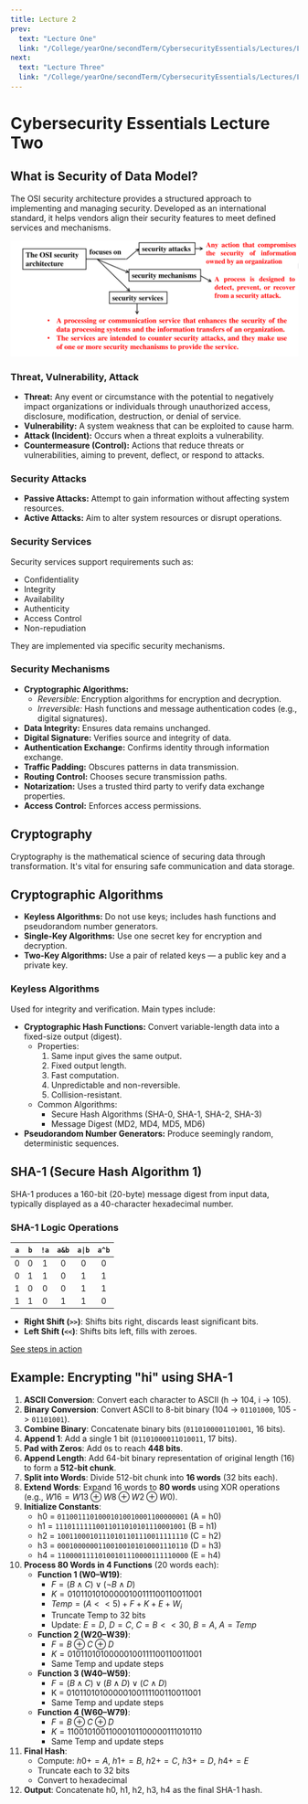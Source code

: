 ```yaml
---
title: Lecture 2
prev:
  text: "Lecture One"
  link: "/College/yearOne/secondTerm/CybersecurityEssentials/Lectures/LectureOne"
next:
  text: "Lecture Three"
  link: "/College/yearOne/secondTerm/CybersecurityEssentials/Lectures/LectureThree"
---
```


# Cybersecurity Essentials Lecture Two

## What is Security of Data Model?

The OSI security architecture provides a structured approach to implementing and managing security. Developed as an international standard, it helps vendors align their security features to meet defined services and mechanisms.

![](../imgs/figure.png)

### Threat, Vulnerability, Attack

- **Threat:** Any event or circumstance with the potential to negatively impact organizations or individuals through unauthorized access, disclosure, modification, destruction, or denial of service.
- **Vulnerability:** A system weakness that can be exploited to cause harm.
- **Attack (Incident):** Occurs when a threat exploits a vulnerability.
- **Countermeasure (Control):** Actions that reduce threats or vulnerabilities, aiming to prevent, deflect, or respond to attacks.

### Security Attacks

- **Passive Attacks:** Attempt to gain information without affecting system resources.
- **Active Attacks:** Aim to alter system resources or disrupt operations.

### Security Services

Security services support requirements such as:

- Confidentiality
- Integrity
- Availability
- Authenticity
- Access Control
- Non-repudiation

They are implemented via specific security mechanisms.

### Security Mechanisms

- **Cryptographic Algorithms:**
  - _Reversible:_ Encryption algorithms for encryption and decryption.
  - _Irreversible:_ Hash functions and message authentication codes (e.g., digital signatures).
- **Data Integrity:** Ensures data remains unchanged.
- **Digital Signature:** Verifies source and integrity of data.
- **Authentication Exchange:** Confirms identity through information exchange.
- **Traffic Padding:** Obscures patterns in data transmission.
- **Routing Control:** Chooses secure transmission paths.
- **Notarization:** Uses a trusted third party to verify data exchange properties.
- **Access Control:** Enforces access permissions.

## Cryptography

Cryptography is the mathematical science of securing data through transformation. It's vital for ensuring safe communication and data storage.

## Cryptographic Algorithms

- **Keyless Algorithms:** Do not use keys; includes hash functions and pseudorandom number generators.
- **Single-Key Algorithms:** Use one secret key for encryption and decryption.
- **Two-Key Algorithms:** Use a pair of related keys — a public key and a private key.

### Keyless Algorithms

Used for integrity and verification. Main types include:

- **Cryptographic Hash Functions:** Convert variable-length data into a fixed-size output (digest).
  - Properties:
    1. Same input gives the same output.
    2. Fixed output length.
    3. Fast computation.
    4. Unpredictable and non-reversible.
    5. Collision-resistant.
  - Common Algorithms:
    - Secure Hash Algorithms (SHA-0, SHA-1, SHA-2, SHA-3)
    - Message Digest (MD2, MD4, MD5, MD6)
- **Pseudorandom Number Generators:** Produce seemingly random, deterministic sequences.

## SHA-1 (Secure Hash Algorithm 1)

SHA-1 produces a 160-bit (20-byte) message digest from input data, typically displayed as a 40-character hexadecimal number.

### SHA-1 Logic Operations

| `a` | `b` | `!a` | `a&b` | `a\|b` | `a^b` |
| :-: | :-: | :--: | :---: | :----: | :---: |
|  0  |  0  |  1   |   0   |   0    |   0   |
|  0  |  1  |  1   |   0   |   1    |   1   |
|  1  |  0  |  0   |   0   |   1    |   1   |
|  1  |  1  |  0   |   1   |   1    |   0   |

- **Right Shift (`>>`)**: Shifts bits right, discards least significant bits.
- **Left Shift (`<<`)**: Shifts bits left, fills with zeroes.

[See steps in action](https://hash-file.online/)

## Example: Encrypting "hi" using SHA-1

1. **ASCII Conversion**: Convert each character to ASCII (h -> 104, i -> 105).
2. **Binary Conversion**: Convert ASCII to 8-bit binary (104 -> `01101000`, 105 -> `01101001`).
3. **Combine Binary**: Concatenate binary bits (`0110100001101001`, 16 bits).
4. **Append 1**: Add a single 1 bit (`01101000011010011`, 17 bits).
5. **Pad with Zeros**: Add `0`s to reach **448 bits**.
6. **Append Length**: Add 64-bit binary representation of original length (16) to form a **512-bit chunk**.
7. **Split into Words**: Divide 512-bit chunk into **16 words** (32 bits each).
8. **Extend Words**: Expand 16 words to **80 words** using XOR operations (e.g., $W16 = W13 \oplus W8 \oplus W2 \oplus W0$).
9. **Initialize Constants**:
   - h0 = `01100111010001010010001100000001` (A = h0)
   - h1 = `11101111110011011010101110001001` (B = h1)
   - h2 = `10011000101110101101110011111110` (C = h2)
   - h3 = `00010000001100100101010001110110` (D = h3)
   - h4 = `11000011110100101110000111110000` (E = h4)
10. **Process 80 Words in 4 Functions** (20 words each):
    - **Function 1 (W0–W19)**:
      - $F = (B \land C) \lor (\lnot B \land D)$
      - $K = 01011010100000100111100110011001$
      - $Temp = (A << 5) + F + K + E + W_i$
      - Truncate Temp to 32 bits
      - Update: $E = D$, $D = C$, $C = B << 30$, $B = A$, $A = Temp$
    - **Function 2 (W20–W39)**:
      - $F = B \oplus C \oplus D$
      - $K = 01011010100000100111100110011001$
      - Same Temp and update steps
    - **Function 3 (W40–W59)**:
      - $F = (B \land C) \lor (B \land D) \lor (C \land D)$
      - K = 01011010100000100111100110011001
      - Same Temp and update steps
    - **Function 4 (W60–W79)**:
      - $F = B \oplus C \oplus D$
      - $K = 11001010011000101100000111010110$
      - Same Temp and update steps
11. **Final Hash**:
    - Compute: $h0 += A$, $h1 += B$, $h2 += C$, $h3 += D$, $h4 += E$
    - Truncate each to 32 bits
    - Convert to hexadecimal
12. **Output**: Concatenate h0, h1, h2, h3, h4 as the final SHA-1 hash.
